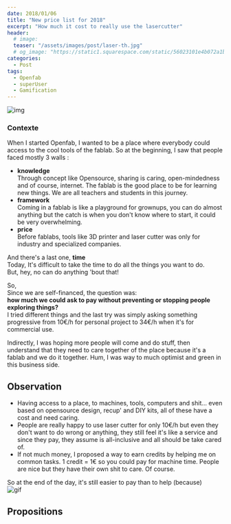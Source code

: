 ```yaml
---
date: 2018/01/06
title: "New price list for 2018"
excerpt: "How much it cost to really use the lasercutter"
header:
  # image:
  teaser: "/assets/images/post/laser-th.jpg"
  # og_image: "https://static1.squarespace.com/static/56023101e4b072a1b1866505/t/56be1e4b37013b18611e028b/1455300256034/before-after.jpg"
categories:
  - Post
tags:
  - Openfab
  - superUser
  - Gamification
---
```

![img](https://image.freepik.com/vector-gratis/dinero-de-videojuegos_23-2147569682.jpg)

### Contexte
When I started Openfab, I wanted to be a place where everybody could access to the cool tools of the fablab. So at the beginning, I saw that people faced mostly 3 walls :

- **knowledge**  
Through concept like Opensource, sharing is caring, open-mindedness and of course, internet. The fablab is the good place to be for learning new things. We are all teachers and students in this journey.
- **framework**  
Coming in a fablab is like a playground for grownups, you can do almost anything but the catch is when you don't know where to start, it could be very overwhelming.  
- **price**  
Before fablabs, tools like 3D printer and laser cutter was only for industry and specialized companies.

And there's a last one, **time**  
Today, It's difficult to take the time to do all the things you want to do.   
But, hey, no can do anything 'bout that!


So,   
Since we are self-financed, the question was:   
**how much we could ask to pay without preventing or stopping people exploring things?**  
I tried different things and the last try was simply asking something progressive from 10€/h for personal project to 34€/h when it's for commercial use.

Indirectly, I was hoping more people will come and do stuff, then understand that they need to care together of the place because it's a fablab and we do it together. Hum, I was way to much optimist and green in this business side.

## Observation

- Having access to a place, to machines, tools, computers and shit... even based on opensource design, recup' and DIY kits, all of these have a cost and need caring.
- People are really happy to use laser cutter for only 10€/h but even they don't want to do wrong or anything, they still feel it's like a service and since they pay, they assume is all-inclusive and all should be take cared of.
- If not much money, I proposed a way to earn credits by helping me on common tasks. 1 credit = 1€ so you could pay for machine time.
People are nice but they have their own shit to care. Of course.

So at the end of the day, it's still easier to pay than to help (because)   
![gif](https://i.imgur.com/EcGg6VO.gif)


## Propositions
